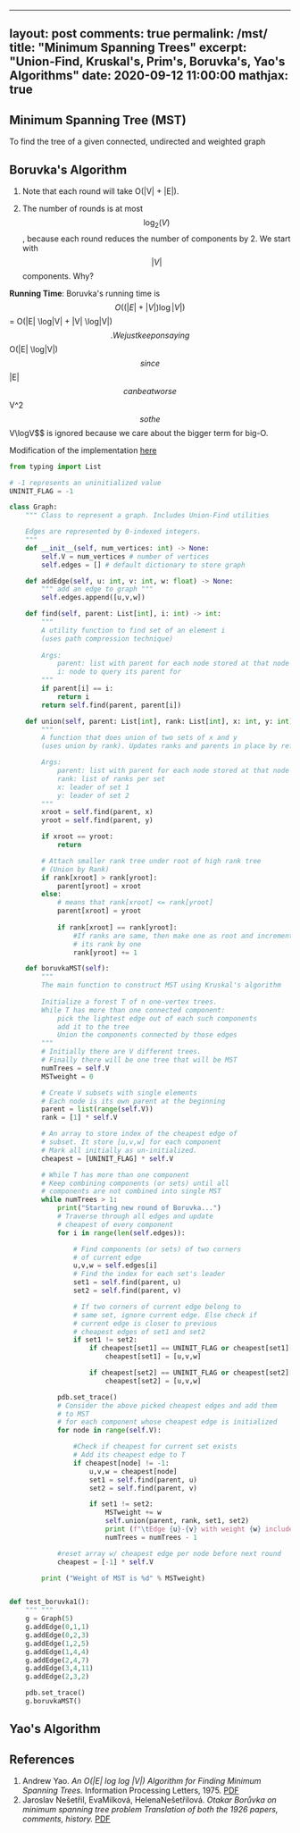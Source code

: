 
---
layout: post
comments: true
permalink: /mst/
title:  "Minimum Spanning Trees"
excerpt: "Union-Find, Kruskal's, Prim's, Boruvka's, Yao's Algorithms"
date:   2020-09-12 11:00:00
mathjax: true
---

## Minimum Spanning Tree (MST)
To find the tree of a given connected, undirected and weighted graph 

## Boruvka's Algorithm

1. Note that each round will take O(|V| + |E|).

2. The number of rounds is at most $$\log_2(V)$$, because each round reduces the number of components by 2. We start with $$|V|$$ components.
Why?

**Running Time**: Boruvka's running time is $$O((|E|+|V|)\log|V|)$$ = O(|E| \log|V| + |V| \log|V|)$$. We just keep on saying $$O(|E| \log|V|)$$ since $$|E|$$ can be at worse $$V^2$$ so the $$V\logV$$ is ignored because we care about the bigger term for big-O.


Modification of the implementation [here](https://cppsecrets.com/users/1032115979910410511011497115116111103105505149484957575564103109971051084699111109/Python-Implementation-of-Boruvkas-Minimum-Spanning-tree.php)

```python
from typing import List

# -1 represents an uninitialized value
UNINIT_FLAG = -1

class Graph: 
	""" Class to represent a graph. Includes Union-Find utilities

	Edges are represented by 0-indexed integers.
	"""
	def __init__(self, num_vertices: int) -> None: 
		self.V = num_vertices # number of vertices 
		self.edges = [] # default dictionary to store graph 

	def addEdge(self, u: int, v: int, w: float) -> None:
		""" add an edge to graph """
		self.edges.append([u,v,w])

	def find(self, parent: List[int], i: int) -> int: 
		"""
		A utility function to find set of an element i
		(uses path compression technique)
		
		Args:
			parent: list with parent for each node stored at that node's index
			i: node to query its parent for
		"""
		if parent[i] == i: 
			return i 
		return self.find(parent, parent[i]) 

	def union(self, parent: List[int], rank: List[int], x: int, y: int) -> None:
		"""
		A function that does union of two sets of x and y
		(uses union by rank). Updates ranks and parents in place by ref.

		Args:
			parent: list with parent for each node stored at that node's index
			rank: list of ranks per set
			x: leader of set 1
			y: leader of set 2
		"""
		xroot = self.find(parent, x) 
		yroot = self.find(parent, y) 

		if xroot == yroot:
			return

		# Attach smaller rank tree under root of high rank tree 
		# (Union by Rank) 
		if rank[xroot] > rank[yroot]:
			parent[yroot] = xroot
		else:
			# means that rank[xroot] <= rank[yroot]
			parent[xroot] = yroot
			
			if rank[xroot] == rank[yroot]:
				#If ranks are same, then make one as root and increment
				# its rank by one
				rank[yroot] += 1

	def boruvkaMST(self):
		"""
		The main function to construct MST using Kruskal's algorithm
		
		Initialize a forest T of n one-vertex trees.
		While T has more than one connected component:
			pick the lightest edge out of each such components
			add it to the tree
			Union the components connected by those edges
		"""
		# Initially there are V different trees. 
		# Finally there will be one tree that will be MST 
		numTrees = self.V 
		MSTweight = 0

		# Create V subsets with single elements 
		# Each node is its own parent at the beginning
		parent = list(range(self.V))
		rank = [1] * self.V

		# An array to store index of the cheapest edge of 
		# subset. It store [u,v,w] for each component 
		# Mark all initially as un-initialized.
		cheapest = [UNINIT_FLAG] * self.V

		# While T has more than one component
		# Keep combining components (or sets) until all 
		# components are not combined into single MST 
		while numTrees > 1:
			print("Starting new round of Boruvka...")
			# Traverse through all edges and update
			# cheapest of every component
			for i in range(len(self.edges)):

				# Find components (or sets) of two corners 
				# of current edge 
				u,v,w = self.edges[i]
				# Find the index for each set's leader
				set1 = self.find(parent, u)
				set2 = self.find(parent, v)

				# If two corners of current edge belong to
				# same set, ignore current edge. Else check if
				# current edge is closer to previous
				# cheapest edges of set1 and set2
				if set1 != set2:
					if cheapest[set1] == UNINIT_FLAG or cheapest[set1][2] > w: 
						cheapest[set1] = [u,v,w]  

					if cheapest[set2] == UNINIT_FLAG or cheapest[set2][2] > w: 
						cheapest[set2] = [u,v,w] 

			pdb.set_trace()
			# Consider the above picked cheapest edges and add them 
			# to MST
			# for each component whose cheapest edge is initialized
			for node in range(self.V): 

				#Check if cheapest for current set exists
				# Add its cheapest edge to T
				if cheapest[node] != -1: 
					u,v,w = cheapest[node] 
					set1 = self.find(parent, u)
					set2 = self.find(parent, v)

					if set1 != set2:
						MSTweight += w
						self.union(parent, rank, set1, set2)
						print (f"\tEdge {u}-{v} with weight {w} included in MST") 
						numTrees = numTrees - 1

			#reset array w/ cheapest edge per node before next round
			cheapest = [-1] * self.V

		print ("Weight of MST is %d" % MSTweight) 


def test_boruvka1():
	""" """
	g = Graph(5)
	g.addEdge(0,1,1)
	g.addEdge(0,2,3)
	g.addEdge(1,2,5)
	g.addEdge(1,4,4)
	g.addEdge(2,4,7)
	g.addEdge(3,4,11)
	g.addEdge(2,3,2)

	pdb.set_trace()
	g.boruvkaMST()
  ```

## Yao's Algorithm


## References
1. Andrew Yao. *An O(|E| log log |V|) Algorithm for Finding Minimum Spanning Trees.* Information Processing Letters, 1975. [PDF](https://www.sciencedirect.com/science/article/abs/pii/0020019075900563?via%3Dihub)
2. Jaroslav Nešetřil, EvaMilková, HelenaNešetřilová. *Otakar Borůvka on minimum spanning tree problem Translation of both the 1926 papers, comments, history.* [PDF](https://doi.org/10.1016%2FS0012-365X%2800%2900224-7)

